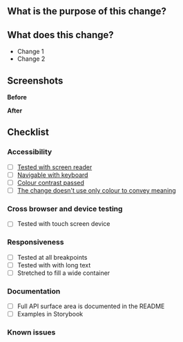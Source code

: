 ## What is the purpose of this change?

<!--
Give a brief summary of why you are proposing this change or new feature.
Please ensure you have read our Contributing Guidelines:
https://www.theguardian.design/2a1e5182b/p/77c9d9-contributing
-->

## What does this change?

<!--
Give an overview of the changes you have made.
-->

-   Change 1
-   Change 2

## Screenshots

<!--
If you are not making changes to the design, please delete this section.
-->

**Before**

**After**

## Checklist

### Accessibility

-   [ ] [Tested with screen reader](https://github.com/guardian/accessibility/blob/main/people-and-technology/03-visual.md#screen-reader)
-   [ ] [Navigable with keyboard](https://github.com/guardian/accessibility/blob/main/people-and-technology/02-physical.md#keyboard)
-   [ ] [Colour contrast passed](https://github.com/guardian/accessibility/blob/main/people-and-technology/03-visual.md#contrast)
-   [ ] [The change doesn't use only colour to convey meaning](https://github.com/guardian/accessibility/blob/main/people-and-technology/03-visual.md#use-of-colour)

### Cross browser and device testing

-   [ ] Tested with touch screen device

### Responsiveness

<!--
If there are guidelines around how much content the
component can support, or how wide its container
may get, please specify them in the documentation section
-->

-   [ ] Tested at all breakpoints
-   [ ] Tested with with long text
-   [ ] Stretched to fill a wide container

### Documentation

-   [ ] Full API surface area is documented in the README
-   [ ] Examples in Storybook

<!--
If we need to make changes to the documentation website,
please specify them here
-->

### Known issues

<!--
If there are known issues, please specify them here
-->
